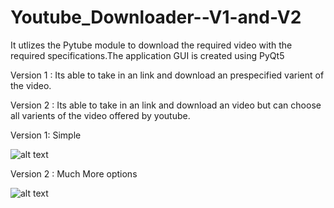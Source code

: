 # Youtube_Downloader--V1-and-V2

It utlizes the Pytube module to download the required video with the required specifications.The application GUI is created using PyQt5

Version 1 : Its able to take in an link and download an prespecified varient of the video.

Version 2 : Its able to take in an link and download an video but can choose all varients of the video offered by youtube.

Version 1: Simple

![alt text](https://github.com/bmaneesh2000/Youtube_Downloader--V1-and-V2/blob/main/yt/1.jpg?raw=true)

Version 2 : Much More options

![alt text](https://github.com/bmaneesh2000/Youtube_Downloader--V1-and-V2/blob/main/yt/2.jpg?raw=true)
